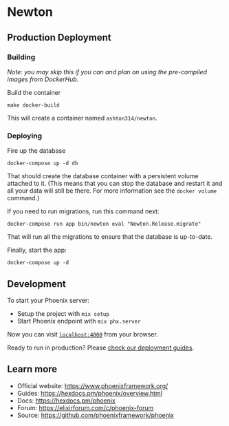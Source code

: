 # Newton

## Production Deployment

### Building

*Note: you may skip this if you can and plan on using the pre-compiled
images from DockerHub.*

Build the container

    make docker-build

This will create a container named `ashton314/newton`.

### Deploying

Fire up the database

    docker-compose up -d db

That should create the database container with a persistent volume
attached to it. (This means that you can stop the database and restart
it and all your data will still be there. For more information see the
`docker volume` command.)

If you need to run migrations, run this command next:

    docker-compose run app bin/newton eval "Newton.Release.migrate"

That will run all the migrations to ensure that the database is
up-to-date.

Finally, start the app:

    docker-compose up -d

## Development

To start your Phoenix server:

  * Setup the project with `mix setup`
  * Start Phoenix endpoint with `mix phx.server`

Now you can visit [`localhost:4000`](http://localhost:4000) from your browser.

Ready to run in production? Please [check our deployment guides](https://hexdocs.pm/phoenix/deployment.html).

## Learn more

  * Official website: https://www.phoenixframework.org/
  * Guides: https://hexdocs.pm/phoenix/overview.html
  * Docs: https://hexdocs.pm/phoenix
  * Forum: https://elixirforum.com/c/phoenix-forum
  * Source: https://github.com/phoenixframework/phoenix
